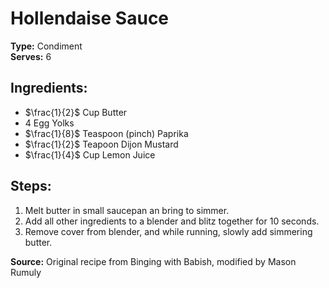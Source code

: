 # Hollendaise Sauce

**Type:** Condiment\
**Serves:** 6

## Ingredients:
- $\frac{1}{2}$ Cup Butter
- 4 Egg Yolks
- $\frac{1}{8}$ Teaspoon (pinch) Paprika
- $\frac{1}{2}$ Teapoon Dijon Mustard
- $\frac{1}{4}$ Cup Lemon Juice

## Steps:
1. Melt butter in small saucepan an bring to simmer.
2. Add all other ingredients to a blender and blitz together for 10 seconds.
3. Remove cover from blender, and while running, slowly add simmering butter.

**Source:** Original recipe from Binging with Babish, modified by Mason Rumuly
